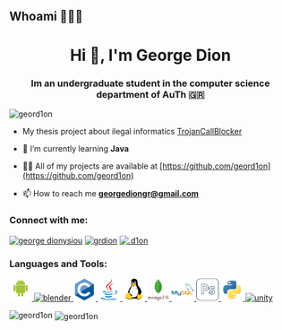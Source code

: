 ## Whoami 🕵🏽‍♂️

<h1 align="center">Hi 👋, I'm George Dion</h1>
<h3 align="center">Im an undergraduate student in the computer science department of AuTh 🇬🇷</h3>

<p align="left"> <img src="https://komarev.com/ghpvc/?username=geord1on&label=Profile%20views&color=0e75b6&style=flat" alt="geord1on" /> </p>

- My thesis project about ilegal informatics [TrojanCallBlocker](https://github.com/geord1on/TrojanCallBlocker)

- 🌱 I’m currently learning **Java**

- 👨‍💻 All of my projects are available at [https://github.com/geord1on](https://github.com/geord1on)

- 📫 How to reach me **georgediongr@gmail.com**

<h3 align="left">Connect with me:</h3>
<p align="left">
<a href="https://linkedin.com/in/george dionysiou" target="blank"><img align="center" src="https://raw.githubusercontent.com/rahuldkjain/github-profile-readme-generator/master/src/images/icons/Social/linked-in-alt.svg" alt="george dionysiou" height="30" width="40" /></a>
<a href="https://www.youtube.com/c/grdion" target="blank"><img align="center" src="https://raw.githubusercontent.com/rahuldkjain/github-profile-readme-generator/master/src/images/icons/Social/youtube.svg" alt="grdion" height="30" width="40" /></a>
<a href="https://discord.gg/.d1on" target="blank"><img align="center" src="https://raw.githubusercontent.com/rahuldkjain/github-profile-readme-generator/master/src/images/icons/Social/discord.svg" alt=".d1on" height="30" width="40" /></a>
</p>

<h3 align="left">Languages and Tools:</h3>
<p align="left"> <a href="https://developer.android.com" target="_blank" rel="noreferrer"> <img src="https://raw.githubusercontent.com/devicons/devicon/master/icons/android/android-original-wordmark.svg" alt="android" width="40" height="40"/> </a> <a href="https://www.blender.org/" target="_blank" rel="noreferrer"> <img src="https://download.blender.org/branding/community/blender_community_badge_white.svg" alt="blender" width="40" height="40"/> </a> <a href="https://www.cprogramming.com/" target="_blank" rel="noreferrer"> <img src="https://raw.githubusercontent.com/devicons/devicon/master/icons/c/c-original.svg" alt="c" width="40" height="40"/> </a> <a href="https://www.java.com" target="_blank" rel="noreferrer"> <img src="https://raw.githubusercontent.com/devicons/devicon/master/icons/java/java-original.svg" alt="java" width="40" height="40"/> </a> <a href="https://www.linux.org/" target="_blank" rel="noreferrer"> <img src="https://raw.githubusercontent.com/devicons/devicon/master/icons/linux/linux-original.svg" alt="linux" width="40" height="40"/> </a> <a href="https://www.mongodb.com/" target="_blank" rel="noreferrer"> <img src="https://raw.githubusercontent.com/devicons/devicon/master/icons/mongodb/mongodb-original-wordmark.svg" alt="mongodb" width="40" height="40"/> </a> <a href="https://www.mysql.com/" target="_blank" rel="noreferrer"> <img src="https://raw.githubusercontent.com/devicons/devicon/master/icons/mysql/mysql-original-wordmark.svg" alt="mysql" width="40" height="40"/> </a> <a href="https://www.photoshop.com/en" target="_blank" rel="noreferrer"> <img src="https://raw.githubusercontent.com/devicons/devicon/master/icons/photoshop/photoshop-line.svg" alt="photoshop" width="40" height="40"/> </a> <a href="https://www.python.org" target="_blank" rel="noreferrer"> <img src="https://raw.githubusercontent.com/devicons/devicon/master/icons/python/python-original.svg" alt="python" width="40" height="40"/> </a> <a href="https://unity.com/" target="_blank" rel="noreferrer"> <img src="https://www.vectorlogo.zone/logos/unity3d/unity3d-icon.svg" alt="unity" width="40" height="40"/> </a> </p>

<p><img align="left" src="https://github-readme-stats.vercel.app/api/top-langs?username=geord1on&show_icons=true&locale=en&layout=compact" alt="geord1on" /></p>

<p>&nbsp;<img align="center" src="https://github-readme-stats.vercel.app/api?username=geord1on&show_icons=true&locale=en" alt="geord1on" /></p>
